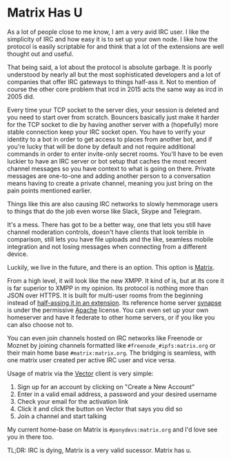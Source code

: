 Matrix Has U
============

As a lot of people close to me know, I am a very avid IRC user. I like the 
simplicity of IRC and how easy it is to set up your own node. I like how the 
protocol is easily scriptable for and think that a lot of the extensions are 
well thought out and useful.

That being said, a lot about the protocol is absolute garbage. It is poorly 
understood by nearly all but the most sophisticated developers and a lot of 
companies that offer IRC gateways to things half-ass it. Not to mention of 
course the other core problem that ircd in 2015 acts the same way as ircd in 
2005 did.

Every time your TCP socket to the server dies, your session is deleted and you 
need to start over from scratch. Bouncers basically just make it harder for the 
TCP socket to die by having another server with a (hopefully) more stable 
connection keep your IRC socket open. You have to verify your identity to a bot 
in order to get access to places from another bot, and if you're lucky that 
will be done by default and not require additional commands in order to enter 
invite-only secret rooms. You'll have to be even luckier to have an IRC server 
or bot setup that caches the most recent channel messages so you have context 
to what is going on there. Private messages are one-to-one and adding another 
person to a conversation means having to create a private channel, meaning you 
just bring on the pain points mentioned earlier.

Things like this are also causing IRC networks to slowly hemmorage users to 
things that do the job even worse like Slack, Skype and Telegram.

It's a mess. There has got to be a better way, one that lets you still have 
channel moderation controls, doesn't have clients that look terrible in 
comparison, still lets you have file uploads and the like, seamless mobile 
integration and not losing messages when connecting from a different device.

Luckily, we live in the future, and there is an option. This option is 
[Matrix](https://matrix.org).

From a high level, it will look like the new XMPP. It kind of is, but at its 
core it is far superior to XMPP in my opinion. Its protocol is nothing more 
than JSON over HTTPS. It is built for multi-user rooms from the beginning 
instead of [half-assing it in an extension](https://xmpp.org/extensions/xep-0045.html).
Its reference home server [synapse](https://github.com/matrix-org/synapse)
is under the permissive [Apache](https://github.com/matrix-org/synapse/blob/master/LICENSE)
license. You can even set up your own homeserver and have it federate to
other home servers, or if you like you can also choose not to.

You can even join channels hosted on IRC networks like Freenode or Moznet by 
joining channels formatted like `#freenode_#ipfs:matrix.org` or their main home 
base `#matrix:matrix.org`. The bridging is seamless, with one matrix user 
created per active IRC user and vice versa.

Usage of matrix via the [Vector](https://vector.im/beta) client is very simple:

1. Sign up for an account by clicking on "Create a New Account"
2. Enter in a valid email address, a password and your desired username
3. Check your email for the activation link
4. Click it and click the button on Vector that says you did so
5. Join a channel and start talking

My current home-base on Matrix is `#ponydevs:matrix.org` and I'd love see you 
in there too.

TL;DR: IRC is dying, Matrix is a very valid sucessor. Matrix has u.
